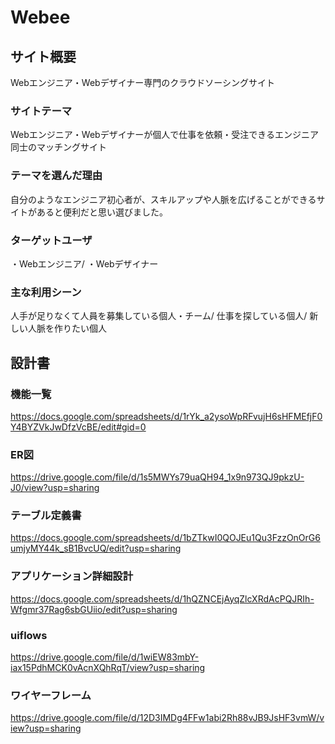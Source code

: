 # Webee

## サイト概要
Webエンジニア・Webデザイナー専門のクラウドソーシングサイト

### サイトテーマ
Webエンジニア・Webデザイナーが個人で仕事を依頼・受注できるエンジニア同士のマッチングサイト

### テーマを選んだ理由
自分のようなエンジニア初心者が、スキルアップや人脈を広げることができるサイトがあると便利だと思い選びました。

### ターゲットユーザ
・Webエンジニア/
・Webデザイナー

### 主な利用シーン
人手が足りなくて人員を募集している個人・チーム/
仕事を探している個人/
新しい人脈を作りたい個人

## 設計書

### 機能一覧
https://docs.google.com/spreadsheets/d/1rYk_a2ysoWpRFvujH6sHFMEfjF0Y4BYZVkJwDfzVcBE/edit#gid=0
### ER図
https://drive.google.com/file/d/1s5MWYs79uaQH94_1x9n973QJ9pkzU-J0/view?usp=sharing
### テーブル定義書
https://docs.google.com/spreadsheets/d/1bZTkwI0QOJEu1Qu3FzzOnOrG6umjyMY44k_sB1BvcUQ/edit?usp=sharing
### アプリケーション詳細設計
https://docs.google.com/spreadsheets/d/1hQZNCEjAyqZlcXRdAcPQJRIh-Wfgmr37Rag6sbGUiio/edit?usp=sharing
### uiflows
https://drive.google.com/file/d/1wiEW83mbY-iax15PdhMCK0vAcnXQhRqT/view?usp=sharing
### ワイヤーフレーム
https://drive.google.com/file/d/12D3IMDg4FFw1abi2Rh88vJB9JsHF3vmW/view?usp=sharing